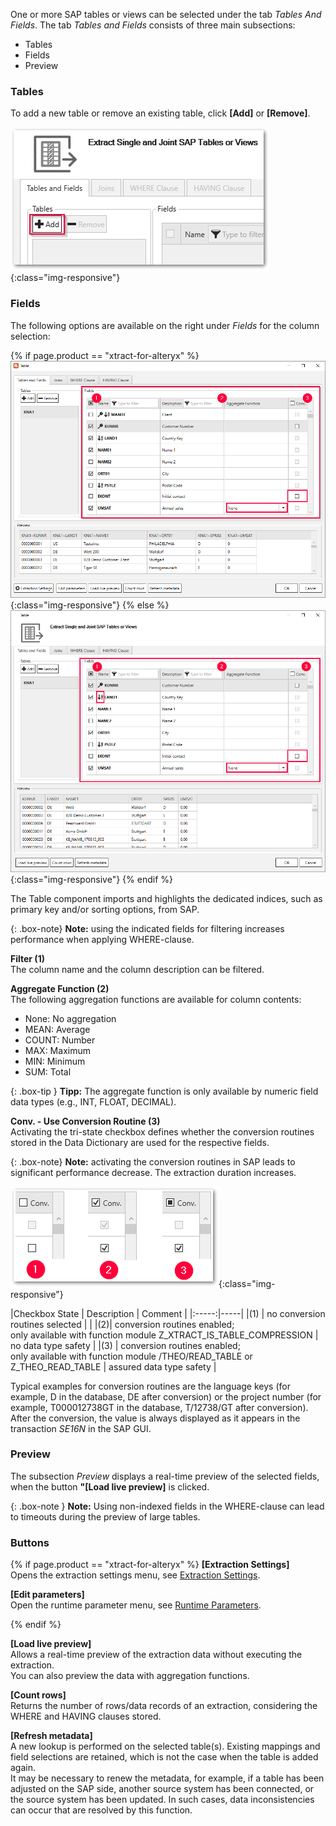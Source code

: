 One or more SAP tables or views can be selected under the tab *Tables And Fields*.
The tab *Tables and Fields* consists of three main subsections:
- Tables
- Fields
- Preview


### Tables

To add a new table or remove an existing table, click **[Add]** or **[Remove]**.
 
![Add_table](/img/content/table/table_main-window_add.png){:class="img-responsive"}


### Fields


The following options are available on the right under *Fields* for the column selection: <br>


{% if page.product == "xtract-for-alteryx" %}
![Fields](/img/content/table/table_fields_filter_xis.png){:class="img-responsive"}
{% else %}
![Fields](/img/content/table/table_fields_filter.png){:class="img-responsive"}
{% endif %}


The Table component imports and highlights the dedicated indices, such as primary key and/or sorting options, from SAP. 

{: .box-note}
**Note:** using the indicated fields for filtering increases performance when applying WHERE-clause.

**Filter (1)** <br>
The column name and the column description can be filtered.

**Aggregate Function (2)** <br>
The following aggregation functions are available for column contents:
- None: No aggregation 
- MEAN: Average
- COUNT: Number  
- MAX: Maximum
- MIN: Minimum 
- SUM: Total

{: .box-tip }
**Tipp:** The aggregate function is only available by numeric field data types (e.g., INT, FLOAT, DECIMAL).

**Conv. - Use Conversion Routine (3)** <br>
Activating the tri-state checkbox defines whether the conversion routines stored in the Data Dictionary are used for the respective fields. 

{: .box-note}
**Note:** activating the conversion routines in SAP leads to significant performance decrease. The extraction duration increases. <br>

![tri-state box](/img/content/table/tri-state_checkbox.png){:class="img-responsive"}

|Checkbox State | Description | Comment |
|:-----:|-----|
|(1) | no conversion routines selected | | 
|(2)| conversion routines enabled;<br> only available with function module Z_XTRACT_IS_TABLE_COMPRESSION | no data type safety |
|(3)  | conversion routines enabled;<br> only available with function module /THEO/READ_TABLE or Z_THEO_READ_TABLE | assured data type safety |


Typical examples for conversion routines are the language keys (for example, D in the database, DE after conversion) or the project number (for example, T000012738GT in the database, T/12738/GT after conversion). 
After the conversion, the value is always displayed as it appears in the transaction *SE16N* in the SAP GUI. 

### Preview

The subsection *Preview* displays a real-time preview of the selected fields, when the button **"[Load live preview]** is clicked.

{: .box-note }
**Note:** Using non-indexed fields in the WHERE-clause can lead to timeouts during the preview of large tables.


### Buttons

{% if page.product == "xtract-for-alteryx" %}
**[Extraction Settings]** <br>
Opens the extraction settings menu, see [Extraction Settings](./extraction-settings). 
 
**[Edit parameters]** <br>
Open the runtime parameter menu, see [Runtime Parameters](./edit-runtime-parameters). 

{% endif %}

**[Load live preview]** <br>
Allows a real-time preview of the extraction data without executing the extraction. <br>
You can also preview the data with aggregation functions. 
 
**[Count rows]** <br>
Returns the number of rows/data records of an extraction, considering the WHERE and HAVING clauses stored. 

**[Refresh metadata]** <br>
A new lookup is performed on the selected table(s). Existing mappings and field selections are retained, which is not the case when the table is added again. <br>
It may be necessary to renew the metadata, for example, if a table has been adjusted on the SAP side, another source system has been connected, or the source system has been updated. 
In such cases, data inconsistencies can occur that are resolved by this function.   

